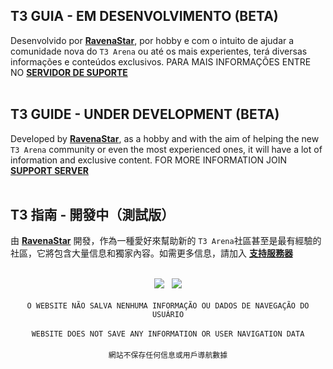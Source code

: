 <p align="center">
<h2 id="guia-em-desenvolvimento-beta">T3 GUIA - EM DESENVOLVIMENTO (BETA)</h2>
<p>Desenvolvido por <strong><a href="https://github.com/ravenastar-js">RavenaStar</a></strong>, por hobby e com o intuito de ajudar a comunidade nova do <code>T3 Arena</code> ou até os mais experientes, terá diversas informações e conteúdos exclusivos. PARA MAIS INFORMAÇÕES ENTRE NO <strong><a href="https://discord.gg/wBZvfE9Wjk">SERVIDOR DE SUPORTE</a></strong>
<br><br>
<h2 id="guide-under-development-beta">T3 GUIDE - UNDER DEVELOPMENT (BETA)</h2>
<p>Developed by <strong><a href="https://github.com/ravenastar-js">RavenaStar</a></strong>, as a hobby and with the aim of helping the new <code>T3 Arena</code> community or even the most experienced ones, it will have a lot of information and exclusive content. FOR MORE INFORMATION JOIN <strong><a href="https://discord.gg/wBZvfE9Wjk">SUPPORT SERVER</a></strong>
<br><br>
<h2 id="guide-under-development-beta-jp">T3 指南 - 開發中（測試版）</h2>
<p>由 <strong><a href="https://github.com/ravenastar-js">RavenaStar</a></strong> 開發，作為一種愛好來幫助新的 <code>T3 Arena</code>社區甚至是最有經驗的社區，它將包含大量信息和獨家內容。如需更多信息，請加入 <strong><a href="https://discord.gg/wBZvfE9Wjk">支持服務器</a></strong>
<br><br>
</p>
<p align="center">
<a href="https://github.com/ravenastar-js/T3-Arena" id="img-1"><img src="https://img.shields.io/badge/-GITHUB-d61d4e?style=flat-square&labelColor=fb2c65&logo=github&logoColor=ffffff&link=https://github.com/ravenastar-js/T3-Arena"/></a>ﾠ<a href="https://discord.gg/wBZvfE9Wjk" id="img-2"><img src="https://img.shields.io/badge/-DISCORD-d61d4e?style=flat-square&labelColor=fb2c65&logo=discord&logoColor=ffffff&link=https://t3arena.xd.com"/></a>
<br><br>
<code id="code-1">O WEBSITE NÃO SALVA NENHUMA INFORMAÇÃO OU DADOS DE NAVEGAÇÃO DO USUÁRIO</code>
<br><br>
<code id="code-2">WEBSITE DOES NOT SAVE ANY INFORMATION OR USER NAVIGATION DATA</code>
<br><br>
<code id="code-3">網站不保存任何信息或用戶導航數據</code>
</p>


